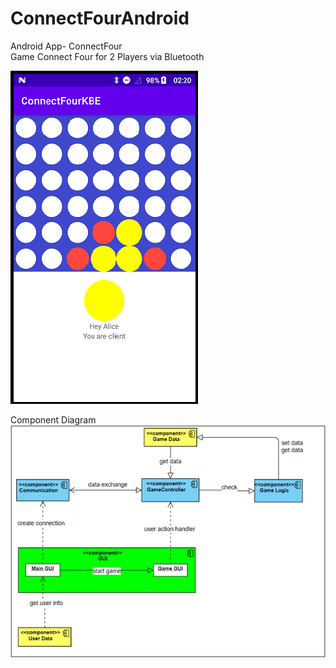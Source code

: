 # ConnectFourAndroid
Android App- ConnectFour\
Game Connect Four for 2 Players via Bluetooth

<img src="Screenshot.png" width="300">

Component Diagram
<img src="Component.png" width="700">
